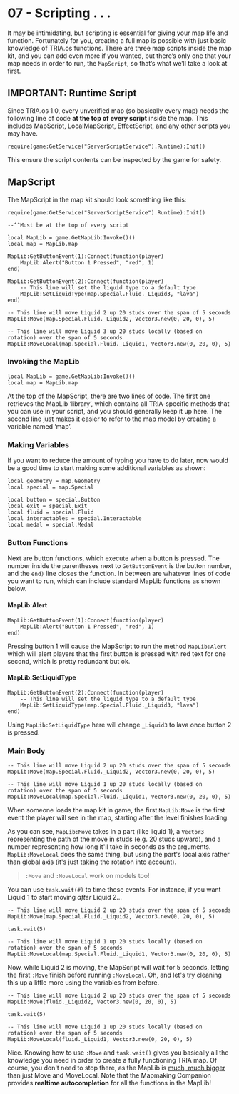 # 07 - Scripting . . .
It may be intimidating, but scripting is essential for giving your map life and function. Fortunately for you, creating a full map is possible with just basic knowledge of TRIA.os functions. There are three map scripts inside the map kit, and you can add even more if you wanted, but there’s only one that your map needs in order to run, the `MapScript`, so that’s what we’ll take a look at first.

## IMPORTANT: Runtime Script
Since TRIA.os 1.0, every unverified map (so basically every map) needs the following line of code **at the top of every script** inside the map. This includes MapScript, LocalMapScript, EffectScript, and any other scripts you may have.

``` luau
require(game:GetService("ServerScriptService").Runtime):Init()
```

This ensure the script contents can be inspected by the game for safety.

## MapScript
The MapScript in the map kit should look something like this:

``` luau
require(game:GetService("ServerScriptService").Runtime):Init()

--^^Must be at the top of every script

local MapLib = game.GetMapLib:Invoke()()
local map = MapLib.map

MapLib:GetButtonEvent(1):Connect(function(player)
	MapLib:Alert("Button 1 Pressed", "red", 1)
end)

MapLib:GetButtonEvent(2):Connect(function(player)
	-- This line will set the liquid type to a default type
	MapLib:SetLiquidType(map.Special.Fluid._Liquid3, "lava")
end)

-- This line will move Liquid 2 up 20 studs over the span of 5 seconds
MapLib:Move(map.Special.Fluid._Liquid2, Vector3.new(0, 20, 0), 5)

-- This line will move Liquid 3 up 20 studs locally (based on rotation) over the span of 5 seconds
MapLib:MoveLocal(map.Special.Fluid._Liquid1, Vector3.new(0, 20, 0), 5)
```

### Invoking the MapLib

``` luau
local MapLib = game.GetMapLib:Invoke()()
local map = MapLib.map
```

At the top of the MapScript, there are two lines of code. The first one retrieves the MapLib ‘library’, which contains all TRIA-specific methods that you can use in your script, and you should generally keep it up here. The second line just makes it easier to refer to the map model by creating a variable named ‘map’. 

### Making Variables
If you want to reduce the amount of typing you have to do later, now would be a good time to start making some additional variables as shown:

``` luau
local geometry = map.Geometry
local special = map.Special

local button = special.Button
local exit = special.Exit
local fluid = special.Fluid
local interactables = special.Interactable
local medal = special.Medal
```

### Button Functions
Next are button functions, which execute when a button is pressed. The number inside the parentheses next to `GetButtonEvent` is the button number, and the `end)` line closes the function. In between are whatever lines of code you want to run, which can include standard MapLib functions as shown below.

#### MapLib:Alert
``` luau
MapLib:GetButtonEvent(1):Connect(function(player)
	MapLib:Alert("Button 1 Pressed", "red", 1)
end)
```
Pressing button 1 will cause the MapScript to run the method `MapLib:Alert` which will alert players that the first button is pressed with red text for one second, which is pretty redundant but ok. 

#### MapLib:SetLiquidType
``` luau
MapLib:GetButtonEvent(2):Connect(function(player)
	-- This line will set the liquid type to a default type
	MapLib:SetLiquidType(map.Special.Fluid._Liquid3, "lava")
end)
```

Using `MapLib:SetLiquidType` here will change `_Liquid3` to lava once button 2 is pressed.

### Main Body
``` luau
-- This line will move Liquid 2 up 20 studs over the span of 5 seconds
MapLib:Move(map.Special.Fluid._Liquid2, Vector3.new(0, 20, 0), 5)

-- This line will move Liquid 1 up 20 studs locally (based on rotation) over the span of 5 seconds
MapLib:MoveLocal(map.Special.Fluid._Liquid1, Vector3.new(0, 20, 0), 5)
```
When someone loads the map kit in game, the first `MapLib:Move` is the first event the player will see in the map, starting after the level finishes loading.

As you can see, `MapLib:Move` takes in a part (like liquid 1), a `Vector3` representing the path of the move in studs (e.g. 20 studs upward), and a number representing how long it'll take in seconds as the arguments. `MapLib:MoveLocal` does the same thing, but using the part's local axis rather than global axis (it's just taking the rotation into account). 

> `:Move` and `:MoveLocal` work on models too!

You can use `task.wait(#)` to time these events. For instance, if you want Liquid 1 to start moving *after* Liquid 2...

``` luau
-- This line will move Liquid 2 up 20 studs over the span of 5 seconds
MapLib:Move(map.Special.Fluid._Liquid2, Vector3.new(0, 20, 0), 5)

task.wait(5)

-- This line will move Liquid 1 up 20 studs locally (based on rotation) over the span of 5 seconds
MapLib:MoveLocal(map.Special.Fluid._Liquid1, Vector3.new(0, 20, 0), 5)
```

Now, while Liquid 2 is moving, the MapScript will wait for 5 seconds, letting the first `:Move` finish before running `:MoveLocal`. Oh, and let's try cleaning this up a little more using the variables from before.

``` luau
-- This line will move Liquid 2 up 20 studs over the span of 5 seconds
MapLib:Move(fluid._Liquid2, Vector3.new(0, 20, 0), 5)

task.wait(5)

-- This line will move Liquid 1 up 20 studs locally (based on rotation) over the span of 5 seconds
MapLib:MoveLocal(fluid._Liquid1, Vector3.new(0, 20, 0), 5)
```

Nice. Knowing how to use `:Move` and `task.wait()` gives you basically all the knowledge you need in order to create a fully functioning TRIA map. Of course, you don't need to stop there, as the MapLib is [much, much bigger](https://tria-studio.github.io/Tria-Escape-MapLib/api/MapLib/) than just Move and MoveLocal. Note that the Mapmaking Companion provides **realtime autocompletion** for all the functions in the MapLib!















